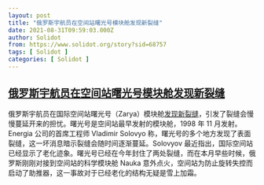 ```yaml
---
layout: post
title: "俄罗斯宇航员在空间站曙光号模块舱发现新裂缝"
date: 2021-08-31T09:59:03.000Z
author: Solidot
from: https://www.solidot.org/story?sid=68757
tags: [ Solidot ]
categories: [ Solidot ]
---
```

<!--1630403943000-->
[俄罗斯宇航员在空间站曙光号模块舱发现新裂缝](https://www.solidot.org/story?sid=68757)
------

<div>
俄罗斯宇航员在国际空间站曙光号（Zarya）模块舱<a href="https://www.livescience.com/new-cracks-in-iss-module.html?utm_campaign=socialflow">发现新裂缝</a>，引发了裂缝会慢慢蔓延开来的担忧。曙光号是空间站最早发射的模块舱，1998 年 11 月发射。Energia 公司的首席工程师 Vladimir Solovyo 称，曙光号的多个地方发现了表面裂缝，这一坏消息暗示裂缝会随时间逐渐蔓延。Solovyov 最近指出，国际空间站已经显示了老化迹象。曙光号已经在今年封住了两处裂缝，而在本月早些时候，俄罗斯刚刚对接到空间站的科学模块舱 Nauka 意外点火，空间站为防止旋转失控而启动了助推器，这一事故对于已经老化的结构无疑是雪上加霜。
</div>
